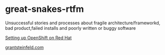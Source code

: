 # great-snakes-rtfm
Unsuccessful stories and processes about fragile architecture/frameworkd, bad product,failed installs and poorly written or buggy software


[Setting up OpenShift on Red Hat](./stories/setting-up-openshift-on-red-hat/README.md)

[grantsteinfeld.com](https://grantsteinfeld.com)
